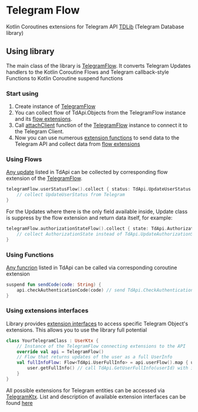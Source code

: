 # Telegram Flow

Kotlin Coroutines extensions for Telegram API [TDLib](https://github.com/tdlib/td) (Telegram Database
 library)

## Using library

The main class of the library is [TelegramFlow]. It converts Telegram Updates handlers to the
Kotlin Coroutine Flows and Telegram callback-style Functions to Kotlin Coroutine suspend functions

### Start using

1. Create instance of [TelegramFlow]
2. You can collect flow of TdApi.Objects from the TelegramFlow instance and its [flow extensions].
3. Call [attachClient] function of the [TelegramFlow] instance to connect it to the Telegram Client.
4. Now you can use numerous [extension functions] to send data to the Telegram API and collect data
 from [flow extensions]
 
### Using Flows

[Any update](https://core.telegram.org/tdlib/getting-started#handling-updates) listed in TdApi can be collected by corresponding flow extension of the [TelegramFlow].

```Kotlin
telegramFlow.userStatusFlow().collect { status: TdApi.UpdateUserStatus ->
    // collect UpdateUserStatus from Telegram
}
```

For the Updates where there is the only field available inside, Update class is suppress by the flow extension and return data itself, for example: 

```Kotlin 
telegramFlow.authorizationStateFlow().collect { state: TdApi.AuthorizationState ->
    // collect AuthorizationState instead of TdApi.UpdateAuthorizationState since there is no other data inside
}
```

### Using Functions

[Any funcrion](https://core.telegram.org/tdlib/docs/classtd_1_1td__api_1_1_function.html) listed in TdApi can be called via corresponding coroutine extension

```Kotlin
suspend fun sendCode(code: String) {
    api.checkAuthenticationCode(code) // send TdApi.CheckAuthenticationCode(code) to the Client
}
```

### Using extensions interfaces

Library provides [extension interfaces](https://tdlibx.github.io/td-ktx/docs/libtd-ktx/kotlinx.telegram.extensions/index.html) to access specific Telegram Object's extensions. This allows you to use the library full potential

```Kotlin
class YourTelegramClass : UserKtx {
    // Instance of the TelegramFlow connecting extensions to the API 
    override val api = TelegramFlow()
    // Flow that returns updates of the user as a full UserInfo
    val fullInfoFlow: Flow<TdApi.UserFullInfo> = api.userFlow().map { user ->
        user.getFullInfo() // call TdApi.GetUserFullInfo(userId) with id of the user instance
    }
}
```
All possible extensions for Telegram entities can be accessed via [TelegramKtx]. List and description of available extension interfaces can be found [here](https://tdlibx.github.io/td-ktx/docs/libtd-ktx/kotlinx.telegram.extensions/index.html)

[TelegramFlow]: https://tdlibx.github.io/td-ktx/docs/libtd-ktx/kotlinx.telegram.core/-telegram-flow/index.html
[flow extensions]: https://tdlibx.github.io/td-ktx/docs/libtd-ktx/kotlinx.telegram.flows/index.html
[attachClient]: https://tdlibx.github.io/td-ktx/docs/libtd-ktx/kotlinx.telegram.core/-telegram-flow/attach-client.html
[extension functions]: https://tdlibx.github.io/td-ktx/docs/libtd-ktx/kotlinx.telegram.coroutines/index.html
[TelegramKtx]: https://tdlibx.github.io/td-ktx/docs/libtd-ktx/kotlinx.telegram.extensions/-telegram-ktx/index.html
